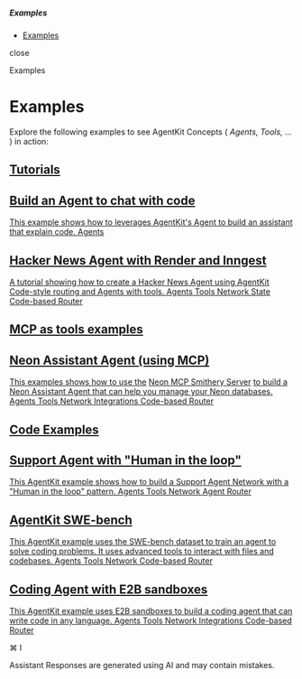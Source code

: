 ##### Examples

- [Examples](\examples\overview)

close

Examples

# Examples

Explore the following examples to see AgentKit Concepts ( *Agents, Tools, ...* ) in action:

## [ Tutorials](#tutorials)

## [Build an Agent to chat with code](\ai-agents-in-practice\ai-workflows)

[This example shows how to leverages AgentKit's Agent to build an assistant that explain code. Agents](\ai-agents-in-practice\ai-workflows)

## [Hacker News Agent with Render and Inngest](\ai-agents-in-practice\ai-workflows)

[A tutorial showing how to create a Hacker News Agent using AgentKit Code-style routing and Agents with tools. Agents Tools Network State Code-based Router](\ai-agents-in-practice\ai-workflows)

## [ MCP as tools examples](#mcp-as-tools-examples)

## [Neon Assistant Agent (using MCP)](https://github.com/inngest/agent-kit/tree/main/examples/mcp-neon-agent/#readme)

[This examples shows how to use the](https://github.com/inngest/agent-kit/tree/main/examples/mcp-neon-agent/#readme) [Neon MCP Smithery Server](https://smithery.ai/server/neon/) [to build a Neon Assistant Agent that can help you manage your Neon databases. Agents Tools Network Integrations Code-based Router](https://github.com/inngest/agent-kit/tree/main/examples/mcp-neon-agent/#readme)

## [ Code Examples](#code-examples)

## [Support Agent with "Human in the loop"](https://github.com/inngest/agent-kit/tree/main/examples/support-agent-human-in-the-loop#readme)

[This AgentKit example shows how to build a Support Agent Network with a "Human in the loop" pattern. Agents Tools Network Agent Router](https://github.com/inngest/agent-kit/tree/main/examples/support-agent-human-in-the-loop#readme)

## [AgentKit SWE-bench](https://github.com/inngest/agent-kit/tree/main/examples/swebench#readme)

[This AgentKit example uses the SWE-bench dataset to train an agent to solve coding problems. It uses advanced tools to interact with files and codebases. Agents Tools Network Code-based Router](https://github.com/inngest/agent-kit/tree/main/examples/swebench#readme)

## [Coding Agent with E2B sandboxes](https://github.com/inngest/agent-kit/tree/main/examples/e2b-coding-agent#readme)

[This AgentKit example uses E2B sandboxes to build a coding agent that can write code in any language. Agents Tools Network Integrations Code-based Router](https://github.com/inngest/agent-kit/tree/main/examples/e2b-coding-agent#readme)

⌘ I

Assistant Responses are generated using AI and may contain mistakes.